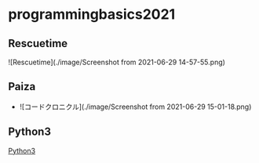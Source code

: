 # programmingbasics2021

## Rescuetime

![Rescuetime](./image/Screenshot from 2021-06-29 14-57-55.png)

## Paiza

- ![コードクロニクル](./image/Screenshot from 2021-06-29 15-01-18.png)

## Python3

[Python3](https://github.com/itc-21011/lesson.git)
